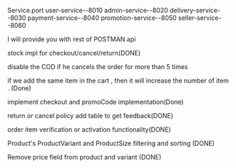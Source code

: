 Service.port
user-service--8010
admin-service--8020
delivery-service--8030
payment-service--8040
promotion-service--8050
seller-service--8060

I will provide you with rest of POSTMAN api


stock impl for checkout/cancel/return(DONE)

disable the COD if he cancels the order for more than 5 times

if we add the same item in the cart , then it will increase the number of item . (Done)

implement checkout and promoCode implementation(Done)

return or cancel policy add table to get feedback(DONE)

order item verification or activation functionality(DONE)

Product's ProductVariant and ProductSize filtering and sorting (DONE)

Remove price field from product and variant  (DONE)

